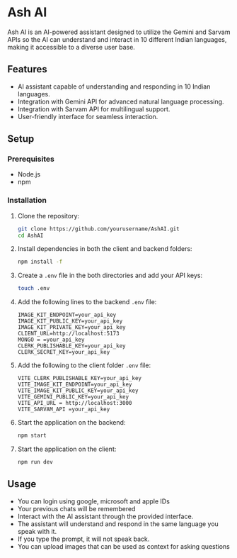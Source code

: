 # Ash AI

Ash AI is an AI-powered assistant designed to utilize the Gemini and Sarvam APIs so the AI can understand and interact in 10 different Indian languages, making it accessible to a diverse user base.

## Features
- AI assistant capable of understanding and responding in 10 Indian languages.
- Integration with Gemini API for advanced natural language processing.
- Integration with Sarvam API for multilingual support.
- User-friendly interface for seamless interaction.

## Setup

### Prerequisites
- Node.js
- npm

### Installation
1. Clone the repository:
    ```sh
    git clone https://github.com/yourusername/AshAI.git
    cd AshAI
    ```

2. Install dependencies in both the client and backend folders:
    ```sh
    npm install -f
    ```

3. Create a `.env` file in the both directories and add your API keys:
    ```sh
    touch .env
    ```

4. Add the following lines to the backend `.env` file:
    ```env
    IMAGE_KIT_ENDPOINT=your_api_key
    IMAGE_KIT_PUBLIC_KEY=your_api_key
    IMAGE_KIT_PRIVATE_KEY=your_api_key
    CLIENT_URL=http://localhost:5173
    MONGO = =your_api_key
    CLERK_PUBLISHABLE_KEY=your_api_key
    CLERK_SECRET_KEY=your_api_key
    ```

5. Add the following to the client folder `.env` file:
    ```env
    VITE_CLERK_PUBLISHABLE_KEY=your_api_key
    VITE_IMAGE_KIT_ENDPOINT=your_api_key
    VITE_IMAGE_KIT_PUBLIC_KEY=your_api_key
    VITE_GEMINI_PUBLIC_KEY=your_api_key
    VITE_API_URL = http://localhost:3000
    VITE_SARVAM_API =your_api_key

6. Start the application on the backend:
    ```sh
    npm start
    ```

7. Start the application on the client:
    ```sh
    npm run dev
    ```

## Usage
- You can login using google, microsoft and apple IDs
- Your previous chats will be remembered
- Interact with the AI assistant through the provided interface.
- The assistant will understand and respond in the same language you speak with it.
- If you type the prompt, it will not speak back.
- You can upload images that can be used as context for asking questions